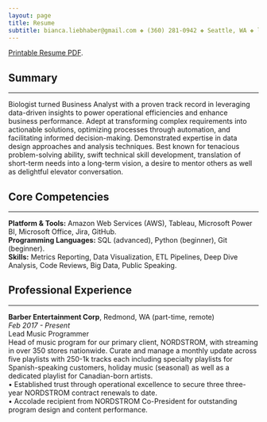 ```yaml
---
layout: page
title: Resume
subtitle: bianca.liebhaber@gmail.com ❖ (360) 281-0942 ❖ Seattle, WA ❖ linkedin.com/in/biancaliebhaber
---
```

[Printable Resume PDF](https://biancaliebhaber.github.io/Bianca%20Liebhaber%20Resume.pdf).
## Summary
***
Biologist turned Business Analyst with a proven track record in leveraging data-driven insights to power operational efficiencies and enhance business performance. Adept at transforming complex requirements into actionable solutions, optimizing processes through automation, and facilitating informed decision-making. Demonstrated expertise in data design approaches and analysis techniques. Best known for tenacious problem-solving ability, swift technical skill development, translation of short-term needs into a long-term vision, a desire to mentor others as well as delightful elevator conversation.

## Core Competencies
***
**Platform & Tools:** Amazon Web Services (AWS), Tableau, Microsoft Power BI, Microsoft Office, Jira, GitHub.<br/>
**Programming Languages:** SQL (advanced), Python (beginner), Git (beginner).<br/>
**Skills:** Metrics Reporting, Data Visualization, ETL Pipelines, Deep Dive Analysis, Code Reviews, Big Data, Public Speaking.

## Professional Experience
***
**Barber Entertainment Corp**, Redmond, WA (part-time, remote)<br/>
*Feb 2017 - Present* <br/>
Lead Music Programmer						        			                 
Head of music program for our primary client, NORDSTROM, with streaming in over 350 stores nationwide. Curate and manage a monthly update across five playlists with 250-1k tracks each including specialty playlists for Spanish-speaking customers, holiday music (seasonal) as well as a dedicated playlist for Canadian-born artists.<br/>
 • Established trust through operational excellence to secure three three-year NORDSTROM contract renewals to date.<br/>
 • Accolade recipient from NORDSTROM Co-President for outstanding program design and content performance.



